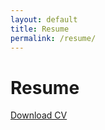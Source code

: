 ```yaml
---
layout: default
title: Resume
permalink: /resume/
---
```


# Resume

[Download CV](assets/Britney_Saw_Yu_XuanResume.pdf)
